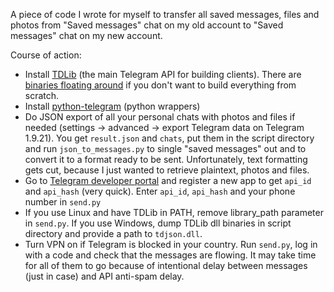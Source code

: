 A piece of code I wrote for myself to transfer all saved messages, files and photos from "Saved messages" chat on my old account to "Saved messages" chat on my new account.

Course of action:
- Install [TDLib](https://github.com/tdlib/td) (the main Telegram API for building clients). There are [binaries floating around](https://github.com/Bannerets/tdlib-binaries) if you don't want to build everything from scratch.
- Install [python-telegram](https://github.com/alexander-akhmetov/python-telegram/tree/2bd2b2782499b63b7a20705b1ec4d7eef12d0e23) (python wrappers)
- Do JSON export of all your personal chats with photos and files if needed (settings -> advanced -> export Telegram data on Telegram 1.9.21). You get `result.json` and `chats`, put them in the script directory and run `json_to_messages.py` to single "saved messages" out and to convert it to a format ready to be sent. Unfortunately, text formatting gets cut, because I just wanted to retrieve plaintext, photos and files.
- Go to [Telegram developer portal](https://my.telegram.org) and register a new app to get `api_id` and `api_hash` (very quick). Enter `api_id`, `api_hash` and your phone number in `send.py`
- If you use Linux and have TDLib in PATH, remove library_path parameter in `send.py`. If you use Windows, dump TDLib dll binaries in script directory and provide a path to `tdjson.dll`.
- Turn VPN on if Telegram is blocked in your country. Run `send.py`, log in with a code and check that the messages are flowing. It may take time for all of them to go because of intentional delay between messages (just in case) and API anti-spam delay.
